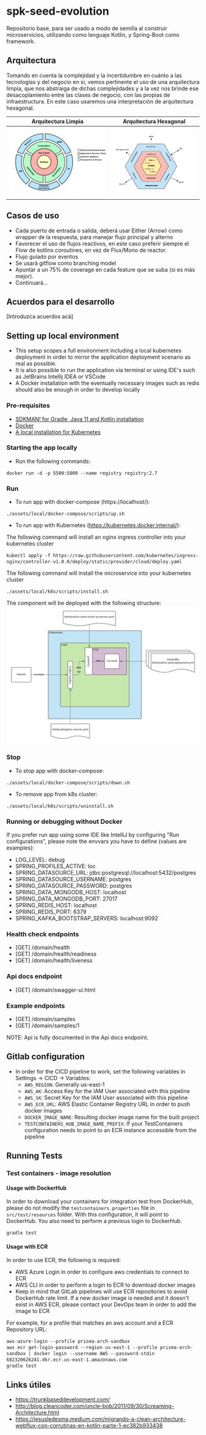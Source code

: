 # spk-seed-evolution

Repositorio base, para ser usado a modo de semilla al construir microservicios, utilizando como lenguaje Kotlin, y Spring-Boot como framework.

## Arquitectura

Tomando en cuenta la complejidad y la incertidumbre en cuánto a las tecnologías y del negocio en si, vemos pertinente el uso de una arquitectura limpia, que nos abstraiga de dichas complejidades y a la vez nos brinde ese desacoplamiento entre las clases de negocio, con las propias de infraestructura. En este caso usaremos una interpretación de arquitectura hexagonal.


|   Arquitectura Limpia    | Arquitectura Hexagonal  |
|:------------------------:|:-----------------------:|
| ![](docs/clean-arch.png) | ![](docs/hexa-arch.png) |

## Casos de uso

* Cada puerto de entrada o salida, deberá usar Either (Arrow) como wrapper de la respuesta, para manejar flujo principal y alterno
* Favorecer el uso de flujos reactivos, en este caso preferir siempre el Flow de kotlinx.coroutines, en vez de Flux/Mono de reactor.
* Flujo guiado por eventos
* Se usará gitflow como branching model
* Apuntar a un 75% de coverage en cada feature que se suba (si es más mejor).
* Continuará...



## Acuerdos para el desarrollo

[Introduzca acuerdos acá]

## Setting up local environment

- This setup scopes a full environment including a local kubernetes deployment in order to mirror the application
  deployment scenario as real as possible.
- It is also possible to run the application via terminal or using IDE's such as JetBrains Intellij IDEA or VSCode
- A Docker installation with the eventually necessary images such as redis should also be enough in order to develop
  locally

### Pre-requisites

- [SDKMAN! for Gradle, Java 11 and Kotlin installation](https://sdkman.io/)
- [Docker](https://docs.docker.com/get-docker)
- [A local installation for Kubernetes](https://kubernetes.io/docs/setup)

### Starting the app locally

- Run the following commands:

```
docker run -d -p 5500:5000 --name registry registry:2.7
```

### Run

- To run app with docker-compose (https://localhost/):

```
./assets/local/docker-compose/scripts/up.sh
```

- To run app with Kubernetes (https://kubernetes.docker.internal/):

The following command will install an nginx ingress controller into your kubernetes cluster
```
kubectl apply -f https://raw.githubusercontent.com/kubernetes/ingress-nginx/controller-v1.0.0/deploy/static/provider/cloud/deploy.yaml
```

The following command will install the microservice into your kubernetes cluster
```
./assets/local/k8s/scripts/install.sh
```

The component will be deployed with the following structure:
![](docs/kubernetes-local-installation.png)

### Stop

- To stop app with docker-compose:

```
./assets/local/docker-compose/scripts/down.sh
```

- To remove app from k8s cluster:

```
./assets/local/k8s/scripts/uninstall.sh
```

### Running or debugging without Docker

If you prefer run app using some IDE like IntelliJ by configuring "Run configurations", please note the envvars you have
to define (values are examples):

- LOG_LEVEL: debug
- SPRING_PROFILES_ACTIVE: loc
- SPRING_DATASOURCE_URL: jdbc:postgresql://localhost:5432/postgres
- SPRING_DATASOURCE_USERNAME: postgres
- SPRING_DATASOURCE_PASSWORD: postgres
- SPRING_DATA_MONGODB_HOST: localhost
- SPRING_DATA_MONGODB_PORT: 27017
- SPRING_REDIS_HOST: localhost
- SPRING_REDIS_PORT: 6379
- SPRING_KAFKA_BOOTSTRAP_SERVERS: localhost:9092

### Health check endpoints

- [GET] /domain/health
- [GET] /domain/health/readiness
- [GET] /domain/health/liveness

### Api docs endpoint

- [GET] /domain/swagger-ui.html

### Example endpoints

- [GET] /domain/samples
- [GET] /domain/samples/1

NOTE: Api is fully documented in the Api docs endpoint.

## Gitlab configuration

- In order for the CICD pipeline to work, set the following variables in Settings -> CICD -> Variables:
    - `AWS_REGION`: Generally us-east-1
    - `AWS_AK`: Access Key for the IAM User associated with this pipeline
    - `AWS_SK`: Secret Key for the IAM User associated with this pipeline
    - `AWS_ECR_URL`: AWS Elastic Container Registry URL in order to push docker images
    - `DOCKER_IMAGE_NAME`: Resulting docker image name for the built project
    - `TESTCONTAINERS_HUB_IMAGE_NAME_PREFIX`: If your TestContainers configuration needs to point to an ECR instance accessible from the pipeline

## Running Tests

### Test containers - image resolution

#### Usage with DockerHub

In order to download your containers for integration test from DockerHub, please do not modify the `testcontainers.properties` file in `src/test/resources` folder. With this configuration, it will point to DockerHub. You also need to perform a previous login to DockerHub.

```
gradle test
```

#### Usage with ECR
In order to use ECR, the following is required:
- AWS Azure Login in order to configure aws credentials to connect to ECR
- AWS CLI in order to perform a login to ECR to download docker images
- Keep in mind that GitLab pipelines will use ECR repositories to avoid DockerHub rate limit. If a new docker image is needed and it doesn't exist in AWS ECR, please contact your DevOps team in order to add the image to ECR

For example, for a profile that matches an aws account and a ECR Repository URL:

```
aws-azure-login --profile prisma-arch-sandbox
aws ecr get-login-password --region us-east-1 --profile prisma-arch-sandbox | docker login --username AWS --password-stdin 682320626241.dkr.ecr.us-east-1.amazonaws.com
gradle test
```


## Links útiles

* https://trunkbaseddevelopment.com/
* http://blog.cleancoder.com/uncle-bob/2011/09/30/Screaming-Architecture.html
* https://jesusledesma.medium.com/migrando-a-clean-architecture-webflux-con-corrutinas-en-kotlin-parte-1-ec382b933438
